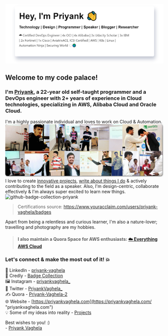 ![I'm all about automation.](assets/images/priyankintro.png)
## Welcome to my code palace!
### I'm [Priyank](https://priyankvaghela.com/ "priyankvaghela.com"), a 22-year old self-taught programmer and a DevOps engineer with 2+ years of experience in Cloud technologies, specializing in AWS, Alibaba Cloud and Oracle Cloud.
I'm a highly passionate individual and loves to work on Cloud & Automation.
![github-cover-photo-priyank](assets/images/github-cover-photo.png)
I love to create [innovative projects](https://priyankvaghela.com/projects "priyankvaghela.com"), [write about things I do](https://www.quora.com/profile/Priyank-Vaghela-2 "www.quora.com") & actively contributing to the field as a speaker. Also, I'm design-centric, collaborate effectively & I'm always super excited to learn new things.
![github-badge-collection-priyank](assets/images/certification-collection.gif)
> Certifications source: https://www.youracclaim.com/users/priyank-vaghela/badges

Apart from being a relentless and curious learner, I'm also a nature-lover; travelling and photography are my hobbies.
> #### I also maintain a Quora Space for AWS enthusiasts: [☁️ Everything AWS Cloud](https://www.quora.com/q/awscloud "www.quora.com")

### Let's connect & make the most out of it! 💥
 💼 LinkedIn - [priyank-vaghela](https://www.linkedin.com/in/priyank-vaghela)\
 🏅 Credly - [Badge Collection](https://www.youracclaim.com/users/priyank-vaghela/badges)\
 🖼 Instagram - [priyankvaghela_](https://instagram.com/priyankvaghela_ "instagram.com")\
 💬 Twitter - [PriyankVaghela_](https://twitter.com/PriyankVaghela_ "twitter.com")\
 ✍ Quora - [Priyank-Vaghela-2](https://www.quora.com/profile/Priyank-Vaghela-2 "quora.com")\
 🌐 Website - [https://priyankvaghela.com](https://priyankvaghela.com/ "priyankvaghela.com")\
 💡 Some of my ideas into reality - [Projects](https://priyankvaghela.com/projects "priyankvaghela.com")

Best wishes to you! :)\
- [Priyank Vaghela](https://priyankvaghela.com)
